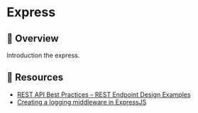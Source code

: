 # Express

## 📙 Overview

Introduction the express.

## 🔗 Resources

- [REST API Best Practices – REST Endpoint Design Examples](https://www.freecodecamp.org/news/rest-api-best-practices-rest-endpoint-design-examples/)
- [Creating a logging middleware in ExpressJS](https://codesource.io/creating-a-logging-middleware-in-expressjs/)
